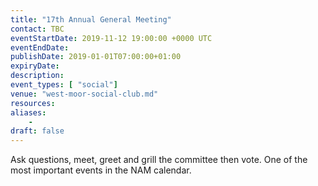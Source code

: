 ```yaml
---
title: "17th Annual General Meeting"
contact: TBC
eventStartDate: 2019-11-12 19:00:00 +0000 UTC
eventEndDate:
publishDate: 2019-01-01T07:00:00+01:00
expiryDate:
description:
event_types: [ "social"] 
venue: "west-moor-social-club.md"
resources:
aliases:
    - 
draft: false
---
```


Ask questions, meet, greet and grill the committee then vote. One of the most important events in the NAM calendar.